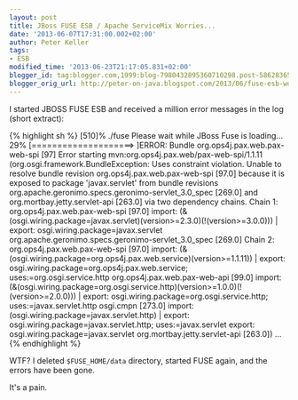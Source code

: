 ```yaml
---
layout: post
title: JBoss FUSE ESB / Apache ServiceMix Worries...
date: '2013-06-07T17:31:00.002+02:00'
author: Peter Keller
tags:
- ESB
modified_time: '2013-06-23T21:17:05.831+02:00'
blogger_id: tag:blogger.com,1999:blog-7980432895360710298.post-5862836593653017471
blogger_orig_url: http://peter-on-java.blogspot.com/2013/06/fuse-esb-worries.html
---
```


I started JBOSS FUSE ESB and received a million error messages in the log (short extract): 

{% highlight sh %} 
[510]% ./fuse
Please wait while JBoss Fuse is loading...
 29% [====================&gt;  ]ERROR: Bundle org.ops4j.pax.web.pax-web-spi [97] Error starting mvn:org.ops4j.pax.web/pax-web-spi/1.1.11 (org.osgi.framework.BundleException: Uses constraint violation. Unable to resolve bundle revision org.ops4j.pax.web.pax-web-spi [97.0] because it is exposed to package 'javax.servlet' from bundle revisions org.apache.geronimo.specs.geronimo-servlet_3.0_spec [269.0] and org.mortbay.jetty.servlet-api [263.0] via two dependency chains.
Chain 1:
  org.ops4j.pax.web.pax-web-spi [97.0]
  import: (&amp;(osgi.wiring.package=javax.servlet)(version&gt;=2.3.0)(!(version&gt;=3.0.0)))
  |
  export: osgi.wiring.package=javax.servlet
  org.apache.geronimo.specs.geronimo-servlet_3.0_spec [269.0]
Chain 2:
  org.ops4j.pax.web.pax-web-spi [97.0]
  import: (&amp;(osgi.wiring.package=org.ops4j.pax.web.service)(version&gt;=1.1.11))
  |
  export: osgi.wiring.package=org.ops4j.pax.web.service; uses:=org.osgi.service.http
  org.ops4j.pax.web.pax-web-api [99.0]
  import: (&amp;(osgi.wiring.package=org.osgi.service.http)(version&gt;=1.0.0)(!(version&gt;=2.0.0)))
  |
  export: osgi.wiring.package=org.osgi.service.http; uses:=javax.servlet.http
  osgi.cmpn [273.0]
  import: (osgi.wiring.package=javax.servlet.http)
  |
  export: osgi.wiring.package=javax.servlet.http; uses:=javax.servlet
  export: osgi.wiring.package=javax.servlet
  org.mortbay.jetty.servlet-api [263.0])
  ...
{% endhighlight %}   

WTF? I deleted `$FUSE_HOME/data` directory, started FUSE again, 
and the errors have been gone. 

It\'s a pain.

